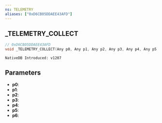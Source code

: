 ```yaml
---
ns: TELEMETRY
aliases: ["0xD6CB05DDAEE43AFD"]
---
```

## _TELEMETRY_COLLECT

```c
// 0xD6CB05DDAEE43AFD
void _TELEMETRY_COLLECT(Any p0, Any p1, Any p2, Any p3, Any p4, Any p5, Any p6);
```

```
NativeDB Introduced: v1207
```

## Parameters
* **p0**:
* **p1**:
* **p2**:
* **p3**:
* **p4**:
* **p5**:
* **p6**:
